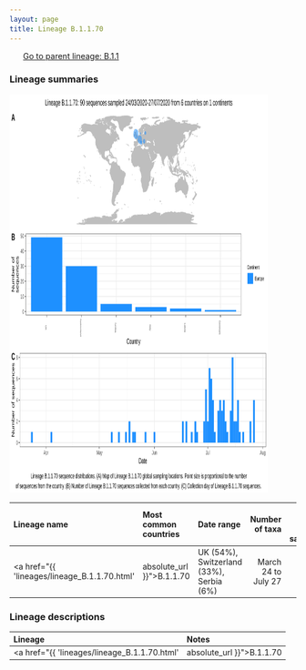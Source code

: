 ```yaml
---
layout: page
title: Lineage B.1.1.70
---
```




<p>
<ul class="actions small">
	 <a href="{{ 'lineages/lineage_B.1.1.html' | absolute_url }}" class="button special fit">Go to parent lineage: B.1.1</a>
</ul>
</p>
<h3> Lineage summaries</h3>

<img src="../assets/images/B.1.1.70.svg" alt="B.1.1.70 lineage summary figure" width="90%" height="700px" />


| Lineage name | Most common countries | Date range | Number of taxa |  Days since last sampling | Known Travel | Recall value |
|:-----|:-----|:-------|-------:|-------:|:---------|--------:|
| <a href="{{ 'lineages/lineage_B.1.1.70.html' | absolute_url }}">B.1.1.70</a> | UK (54%), Switzerland (33%), Serbia (6%) | March 24 to July 27 | 90 | 26 |  | 0.89 |

<h3>Lineage descriptions</h3>

| Lineage | Notes |
|:-----|:-----|
| <a href="{{ 'lineages/lineage_B.1.1.70.html' | absolute_url }}">B.1.1.70</a> | Northern Ireland lineage |

